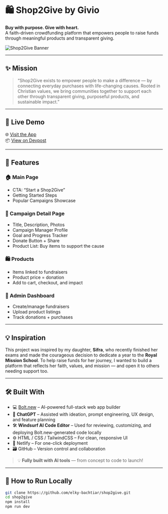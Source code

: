 # 🛍️ Shop2Give by Givio

**Buy with purpose. Give with heart.**  
A faith-driven crowdfunding platform that empowers people to raise funds through meaningful products and transparent giving.

![Shop2Give Banner](https://user-images.githubusercontent.com/your-banner-image.png) <!-- Replace with actual banner -->

---

## ✨ Mission

> “Shop2Give exists to empower people to make a difference — by connecting everyday purchases with life-changing causes. Rooted in Christian values, we bring communities together to support each other through transparent giving, purposeful products, and sustainable impact.”

---

## 🚀 Live Demo

🌐 [Visit the App](https://monumental-gumdrop-e768b3.netlify.app/)  
📦 [View on Devpost](https://devpost.com/software/shop2give)

---

## 🎯 Features

### 🏠 Main Page
- CTA: “Start a Shop2Give”
- Getting Started Steps
- Popular Campaigns Showcase

### 💝 Campaign Detail Page
- Title, Description, Photos
- Campaign Manager Profile
- Goal and Progress Tracker
- Donate Button + Share
- Product List: Buy items to support the cause

### 🛍️ Products
- Items linked to fundraisers
- Product price = donation
- Add to cart, checkout, and impact

### 🔐 Admin Dashboard
- Create/manage fundraisers
- Upload product listings
- Track donations + purchases

---

## 💡 Inspiration

This project was inspired by my daughter, **Sifra**, who recently finished her exams and made the courageous decision to dedicate a year to the **Royal Mission School**. To help raise funds for her journey, I wanted to build a platform that reflects her faith, values, and mission — and open it to others needing support too.

---

## 🛠️ Built With

- 💻 [Bolt.new](https://bolt.new) – AI-powered full-stack web app builder  
- 🧠 **ChatGPT** – Assisted with ideation, prompt engineering, UX design, and feature planning  
- 🛠️ **Windsurf AI Code Editor** – Used for reviewing, customizing, and deploying Bolt.new-generated code locally  
- ⚙️ HTML / CSS / TailwindCSS – For clean, responsive UI  
- 🚀 Netlify – For one-click deployment  
- 🗃️ GitHub – Version control and collaboration

> 💡 **Fully built with AI tools** — from concept to code to launch!

---

## 🧪 How to Run Locally

```bash
git clone https://github.com/elky-bachtiar/shop2give.git
cd shop2give
npm install
npm run dev
